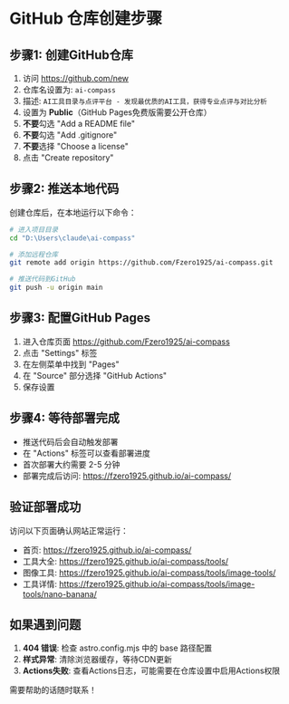 # GitHub 仓库创建步骤

## 步骤1: 创建GitHub仓库

1. 访问 https://github.com/new
2. 仓库名设置为: `ai-compass`
3. 描述: `AI工具目录与点评平台 - 发现最优质的AI工具，获得专业点评与对比分析`
4. 设置为 **Public**（GitHub Pages免费版需要公开仓库）
5. **不要**勾选 "Add a README file"
6. **不要**勾选 "Add .gitignore" 
7. **不要**选择 "Choose a license"
8. 点击 "Create repository"

## 步骤2: 推送本地代码

创建仓库后，在本地运行以下命令：

```bash
# 进入项目目录
cd "D:\Users\claude\ai-compass"

# 添加远程仓库
git remote add origin https://github.com/Fzero1925/ai-compass.git

# 推送代码到GitHub
git push -u origin main
```

## 步骤3: 配置GitHub Pages

1. 进入仓库页面 https://github.com/Fzero1925/ai-compass
2. 点击 "Settings" 标签
3. 在左侧菜单中找到 "Pages"
4. 在 "Source" 部分选择 "GitHub Actions"
5. 保存设置

## 步骤4: 等待部署完成

- 推送代码后会自动触发部署
- 在 "Actions" 标签可以查看部署进度
- 首次部署大约需要 2-5 分钟
- 部署完成后访问: https://fzero1925.github.io/ai-compass/

## 验证部署成功

访问以下页面确认网站正常运行：
- 首页: https://fzero1925.github.io/ai-compass/
- 工具大全: https://fzero1925.github.io/ai-compass/tools/
- 图像工具: https://fzero1925.github.io/ai-compass/tools/image-tools/
- 工具详情: https://fzero1925.github.io/ai-compass/tools/image-tools/nano-banana/

## 如果遇到问题

1. **404 错误**: 检查 astro.config.mjs 中的 base 路径配置
2. **样式异常**: 清除浏览器缓存，等待CDN更新
3. **Actions失败**: 查看Actions日志，可能需要在仓库设置中启用Actions权限

需要帮助的话随时联系！